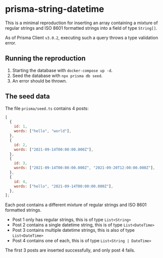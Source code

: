 # prisma-string-datetime

This is a minimal reproduction for inserting an array containing a mixture of regular strings and ISO 8601 formatted strings into a field of type `String[]`.

As of Prisma Client `v3.0.2`, executing such a query throws a type validation error.

## Running the reproduction

1. Starting the database with `docker-compose up -d`.
2. Seed the database with `npx prisma db seed`.
3. An error should be thrown.

## The seed data

The file `prisma/seed.ts` contains 4 posts:

```js
[
  {
    id: 1,
    words: ["hello", "world"],
  },
  {
    id: 2,
    words: ["2021-09-14T00:00:00.000Z"],
  },
  {
    id: 3,
    words: ["2021-09-14T00:00:00.000Z", "2021-09-20T12:00:00.000Z"],
  },
  {
    id: 4,
    words: ["hello", "2021-09-14T00:00:00.000Z"],
  },
];
```

Each post contains a different mixture of regular strings and ISO 8601 formatted strings.

- Post 1 only has regular strings, this is of type `List<String>`
- Post 2 contains a single datetime string, this is of type `List<DateTime>`
- Post 3 contains multiple datetime strings, this is also of type `List<DateTime>`
- Post 4 contains one of each, this is of type `List<String | DateTime>`

The first 3 posts are inserted successfully, and only post 4 fails.
